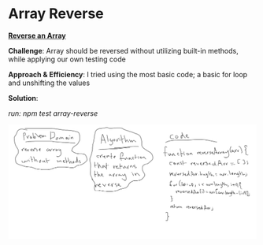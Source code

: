 # Array Reverse

[**Reverse an Array**](./array-reverse.js)

**Challenge**: Array should be reversed without utilizing built-in methods, while applying our own testing code

**Approach & Efficiency**: I tried using the most basic code; a basic for loop and unshifting the values

**Solution**:

*run: npm test array-reverse*

![arrayReverse img](../../assets/array-reverse.jpg)